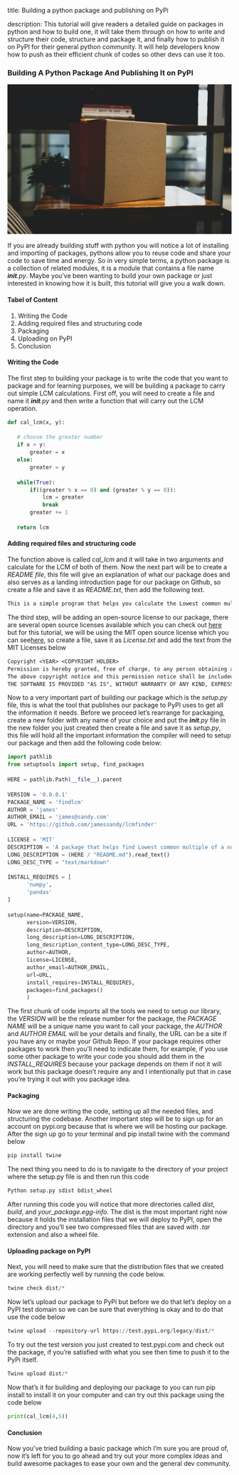 title: Building a python package and publishing on PyPi

description: This tutorial will give readers a detailed guide on packages in python and how to build one, it will take them through on how to write and structure their code, structure and package it, and finally how to publish it on PyPI for their general python community. It will help developers know how to push as their efficient chunk of codes so other devs can use it too.

### Building A Python Package And Publishing It on PyPI

![Package](https://github.com/jamessandy/engineering-education/blob/master/articles/building-a-python-package-and-publishing-on-pypi/img.jpg)

If you are already building stuff with python you will notice a lot of installing and importing of packages, pythons allow you to reuse code and share your code to save time and energy. So in very simple terms, a  python package is a collection of related modules, it is a module that contains a file name *__init__.py*. Maybe you’ve been wanting to build your own package or just interested in knowing how it is built, this tutorial will give you a walk down.

#### Tabel of Content 
1. Writing the Code
2. Adding required files and structuring code 
3. Packaging
4. Uploading on PyPI
5. Conclusion

#### Writing the Code
The first step to building your package is to write the code that you want to package and for learning purposes, we will be building a package to carry out simple LCM calculations.
First off, you will need to create a file and name it  *__init__.py* and then write a function that will carry out the LCM  operation. 


```python
def cal_lcm(x, y):

   # choose the greater number
   if x > y:
       greater = x
   else:
       greater = y

   while(True):
       if((greater % x == 0) and (greater % y == 0)):
           lcm = greater
           break
       greater += 1

   return lcm
```
#### Adding required files and structuring code 
The function above is called *cal_lcm* and it will take in two arguments and calculate for the LCM of both of them. Now the next part will be to create a *README file*, this file will give an explanation of what our package does and also serves as a landing introduction page for our package on Github, so create a file and save it as *README.txt*, then add the following text.

```txt
This is a simple program that helps you calculate the Lowest common multiple of two numbers
```
The third step, will be adding an open-source license to our package, there are several open source licenses  available which you can check out [here]( https://opensource.org/licenses) but for this tutorial, we will be using the MIT open source license which you can see[here](https://opensource.org/licenses/MIT), so create a file, save it as *License.txt*  and add the text from the MIT Licenses below

```txt
Copyright <YEAR> <COPYRIGHT HOLDER>
Permission is hereby granted, free of charge, to any person obtaining a copy of this software and associated documentation files (the "Software"), to deal in the Software without restriction, including without limitation the rights to use, copy, modify, merge, publish, distribute, sublicense, and/or sell copies of the Software, and to permit persons to whom the Software is furnished to do so, subject to the following conditions:
The above copyright notice and this permission notice shall be included in all copies or substantial portions of the Software.
THE SOFTWARE IS PROVIDED "AS IS", WITHOUT WARRANTY OF ANY KIND, EXPRESS OR IMPLIED, INCLUDING BUT NOT LIMITED TO THE WARRANTIES OF MERCHANTABILITY, FITNESS FOR A PARTICULAR PURPOSE AND NONINFRINGEMENT. IN NO EVENT SHALL THE AUTHORS OR COPYRIGHT HOLDERS BE LIABLE FOR ANY CLAIM, DAMAGES OR OTHER LIABILITY, WHETHER IN AN ACTION OF CONTRACT, TORT OR OTHERWISE, ARISING FROM, OUT OF OR IN CONNECTION WITH THE SOFTWARE OR THE USE OR OTHER DEALINGS IN THE SOFTWARE.
```

Now to a very important part of building our package which is the *setup.py* file, this is what the tool that publishes our package to PyPI uses to get all the information it needs. Before we proceed let’s rearrange for packaging, create a new folder with any name of your choice and put the *__init__.py* file in the new folder you just created then create a file and save it as *setup.py*, this file will hold all the important information the compiler will need to setup our package and then add the following code
below:

```python
import pathlib
from setuptools import setup, find_packages

HERE = pathlib.Path(__file__).parent

VERSION = '0.0.0.1'
PACKAGE_NAME = 'findlcm'
AUTHOR = 'james'
AUTHOR_EMAIL = 'james@sandy.com'
URL = 'https://github.com/jamessandy/lcmfinder'

LICENSE = 'MIT'
DESCRIPTION = 'A package that helps find Lowest common multiple of a number'
LONG_DESCRIPTION = (HERE / "README.md").read_text()
LONG_DESC_TYPE = "text/markdown"

INSTALL_REQUIRES = [
      'numpy',
      'pandas'
]

setup(name=PACKAGE_NAME,
      version=VERSION,
      description=DESCRIPTION,
      long_description=LONG_DESCRIPTION,
      long_description_content_type=LONG_DESC_TYPE,
      author=AUTHOR,
      license=LICENSE,
      author_email=AUTHOR_EMAIL,
      url=URL,
      install_requires=INSTALL_REQUIRES,
      packages=find_packages()
      )

```

The first chunk of code imports all the tools we need to setup our library, the *VERSION* will be the release number for the package, the *PACKAGE NAME* will be a unique name you want to call your package, the *AUTHOR* and *AUTHOR EMAIL* will be your details and finally, the URL can be a site if you have any or maybe your Github Repo. If your package requires other packages to work then you’ll need to indicate them, for example, if you use some other package to write your code you should add them in the *INSTALL_REQUIRES*  because your package depends on them if not it will work but this package doesn’t require any and I intentionally put that in case you’re trying it out with you package idea.

#### Packaging
Now we are done writing the code, setting up all the needed files, and structuring the codebase. Another important step will be to sign up for an account on pypi.org because that is where we will be hosting our package. After the sign up go to your terminal and pip install twine with the command below

```python
pip install twine

```
The next thing you need to do is to navigate to the directory of your project where the setup.py file is and then run this code

```python
Python setup.py sdist bdist_wheel
```
After running this code you will notice that more directories called *dist*, *build*, and *your_package.egg-info*. The dist is the most important right now because it holds the installation files that we will deploy to PyPI, open the directory and you’ll see two compressed files that are saved with *.tar* extension and also a wheel file.

#### Uploading package on PyPI

Next, you will need to make sure that the distribution files that we created are working perfectly well by running the code below.

```python
twine check dist/*
```
Now let’s upload our package to PyPi but before we do that  let’s deploy on a PyPI test domain so we can be sure that everything is okay and to do that use the code below

```python
twine upload --repository-url https://test.pypi.org/legacy/dist/*
```

To try out the test version you just created to test.pypi.com and check out the package, if you’re satisfied with what you see then time to push it to the PyPi itself.

```python
Twine upload dist/*
```
Now that’s it for building and deploying our package to you can run pip install <package name> to install it on your computer and can try out this package using the code below

```python
print(cal_lcm(4,5))
```
#### Conclusion
Now you’ve tried building a basic package which I’m sure you are proud of, now it’s left for you to go ahead and try out your more complex ideas and build awesome packages to ease your own and the general dev community.



